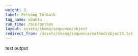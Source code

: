 ```yaml
---
weight: 3
label: Peluang Terbaik
tag_name: ubuntu
run_time: /bin/python
layout: assets/skema/sequence/object
redirect_from: /assets/skema/sequence/method/object4.txt
---
```

test output
